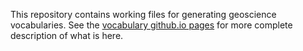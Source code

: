 This repository contains working files for generating geoscience vocabularies. 
See the [vocabulary github.io pages]() for more complete description of what is here.

